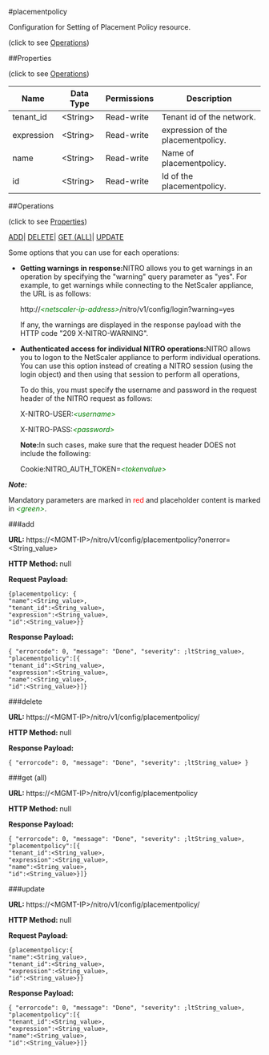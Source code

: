 #placementpolicy



Configuration for Setting of Placement Policy resource.

<span>(click to see [Operations](#operations))</span>



##Properties 

<span>(click to see [Operations](#operations))</span>





<table><thead><tr><th>Name</th><th>Data Type</th><th>Permissions</th><th>Description</th></tr></thead><tbody><tr><td>tenant_id</td><td>&lt;String></td><td>Read-write</td><td>Tenant id of the network.</td></tr><tr><td>expression</td><td>&lt;String></td><td>Read-write</td><td>expression of the placementpolicy.</td></tr><tr><td>name</td><td>&lt;String></td><td>Read-write</td><td>Name of placementpolicy.</td></tr><tr><td>id</td><td>&lt;String></td><td>Read-write</td><td>Id of the placementpolicy.</td></tr></tbody></table>

##Operations 

<span>(click to see [Properties](#properties))</span>





[ADD](#add)| [DELETE](#delete)| [GET (ALL)](#get-all)| [UPDATE](#update)





Some options that you can use for each operations:

<ul><li><p><b>Getting warnings in response:</b>NITRO allows you to get warnings in an operation by specifying the "warning" query parameter as "yes". For example, to get warnings while connecting to the NetScaler appliance, the URL is as follows:</p><p>http://<span style="color:green;font-style:italic;">&lt;netscaler-ip-address&gt;</span>/nitro/v1/config/login?warning=yes</p><p>If any, the warnings are displayed in the response payload with the HTTP code "209 X-NITRO-WARNING".</p></li><li><p><b>Authenticated access for individual NITRO operations:</b>NITRO allows you to logon to the NetScaler appliance to perform individual operations. You can use this option instead of creating a NITRO session (using the login object) and then using that session to perform all operations,</p><p>To do this, you must specify the username and password in the request header of the NITRO request as follows:</p><p>X-NITRO-USER:<span style="color:green;font-style:italic;">&lt;username&gt;</span></p><p>X-NITRO-PASS:<span style="color:green;font-style:italic;">&lt;password&gt;</span></p><p><b>Note:</b>In such cases, make sure that the request header DOES not include the following:</p><p>Cookie:NITRO_AUTH_TOKEN=<span style="color:green;font-style:italic;">&lt;tokenvalue&gt;</span></p></li></ul>







***Note:*** 

Mandatory parameters are marked in <span style="color:#FF0000;">red</span> and placeholder content is marked in <span style="color:green;font-style:italic">&lt;green&gt;</span>.



###add







<b>URL: </b>https://&lt;MGMT-IP&gt;/nitro/v1/config/placementpolicy?onerror=&lt;String_value&gt;

<b>HTTP Method: </b>null

<b>Request Payload: </b>
```
{placementpolicy: {
"name":<String_value>,
"tenant_id":<String_value>,
"expression":<String_value>,
"id":<String_value>}}
```

<b>Response Payload: </b>
```
{ "errorcode": 0, "message": "Done", "severity": ;ltString_value>, "placementpolicy":[{
"tenant_id":<String_value>,
"expression":<String_value>,
"name":<String_value>,
"id":<String_value>}]}
```







###delete







<b>URL: </b>https://&lt;MGMT-IP&gt;/nitro/v1/config/placementpolicy/

<b>HTTP Method: </b>null

<b>Response Payload: </b>
```
{ "errorcode": 0, "message": "Done", "severity": ;ltString_value> }
```







###get (all)







<b>URL: </b>https://&lt;MGMT-IP&gt;/nitro/v1/config/placementpolicy

<b>HTTP Method: </b>null

<b>Response Payload: </b>
```
{ "errorcode": 0, "message": "Done", "severity": ;ltString_value>, "placementpolicy":[{
"tenant_id":<String_value>,
"expression":<String_value>,
"name":<String_value>,
"id":<String_value>}]}
```







###update







<b>URL: </b>https://&lt;MGMT-IP&gt;/nitro/v1/config/placementpolicy/

<b>HTTP Method: </b>null

<b>Request Payload: </b>
```
{placementpolicy:{
"name":<String_value>,
"tenant_id":<String_value>,
"expression":<String_value>,
"id":<String_value>}}
```

<b>Response Payload: </b>
```
{ "errorcode": 0, "message": "Done", "severity": ;ltString_value>, "placementpolicy":[{
"tenant_id":<String_value>,
"expression":<String_value>,
"name":<String_value>,
"id":<String_value>}]}
```







